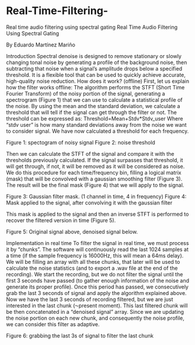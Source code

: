 # Real-Time-Filtering-
Real time audio filtering using spectral gating
Real Time Audio Filtering Using Spectral Gating

By Eduardo Martínez Mariño

Introduction
Spectral denoise is designed to remove stationary or slowly changing tonal noise by generating a profile of the background noise, then subtracting that noise when a signal’s amplitude drops below a specified threshold. It is a flexible tool that can be used to quickly achieve accurate, high-quality noise reduction.
How does it work? (offline)
First, let us explain how the filter works offline:
The algorithm performs the STFT (Short Time Fourier Transform) of the noisy portion of the signal, generating a spectrogram (Figure 1) that we can use to calculate a statistical profile of the noise. By using the mean and the standard deviation, we calculate a threshold that will tell if the signal can get through the filter or not. The threshold can be expressed as:
Threshold=Mean+Stdv*Stdv_user
Where “stdv user” is how many standard deviations away from the noise we want to consider signal. We have now calculated a threshold for each frequency.

 	 
Figure 1: spectogram of noisy signal	Figure 2: noise threshold


Then we can calculate the STFT of the signal and compare it with the thresholds previously calculated. If the signal surpasses that threshold, it will get through, if not, it will be removed as it will be considered as noise. We do this procedure for each time/frequency bin, filling a logical matrix (mask) that will be convolved with a gaussian smoothing filter (Figure 3). The result will be the final mask (Figure 4) that we will apply to the signal. 

 	 
Figure 3: Gaussian filter mask. (1 channel in time, 4 in frequency)	Figure 4: Mask applied to the signal, after convolving it with the gaussian filter

This mask is applied to the signal and then an inverse STFT is performed to recover the filtered version in time (Figure 5).
 
Figure 5: Original signal above, denoised signal below.


Implementation in real time
To filter the signal in real time, we must process it by “chunks”. The software will continuously read the last 1024 samples at a time (if the sample frequency is 16000Hz, this will mean a 64ms delay).  We will be filling an array with all these chunks, that later will be used to calculate the noise statistics (and to export a .wav file at the end of the recording). 
We start the recording, but we do not filter the signal until the first 3 seconds have passed (to gather enough information of the noise and generate its proper profile). Once this period has passed, we consecutively grab the last 3 seconds of signal and apply the algorithm explained above. Now we have the last 3 seconds of recording filtered, but we are just interested in the last chunk (⁓present moment). This last filtered chunk will be then concatenated in a “denoised signal” array. 
Since we are updating the noise portion on each new chunk, and consequently the noise profile, we can consider this filter as adaptive.

 
Figure 6: grabbing the last 3s of signal to filter the last chunk

